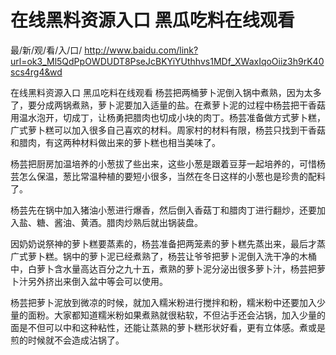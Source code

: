 # 在线黑料资源入口 黑瓜吃料在线观看

最/新/观/看/入/口/ http://www.baidu.com/link?url=ok3_Ml5QdPpOWDUDT8PseJcBKYiYUthhvs1MDf_XWaxIqoOiiz3h9rK40scs4rg4&wd

在线黑料资源入口 黑瓜吃料在线观看
杨芸把两桶萝卜泥倒入锅中煮熟，因为太多了，要分成两锅煮熟，萝卜泥要加入适量的盐。在煮萝卜泥的过程中杨芸把干香菇用温水泡开，切成丁，让杨勇把腊肉也切成小块的肉丁。杨芸准备做方式萝卜糕，广式萝卜糕可以加入很多自己喜欢的材料。周家村的材料有限，杨芸只找到干香菇和腊肉，有这两种材料做出来的萝卜糕也相当美味了。

杨芸把厨房加温培养的小葱拔了些出来，这些小葱是跟着豆芽一起培养的，可惜杨芸怎么保温，葱比常温种植的要短小很多，当然在冬日这样的小葱也是珍贵的配料了。

杨芸先在锅中加入猪油小葱进行爆香，然后倒入香菇丁和腊肉丁进行翻炒，还要加入盐、糖、酱油、黄酒。腊肉炒熟后就出锅装盘。

因奶奶说祭神的萝卜糕要蒸素的，杨芸准备把两笼素的萝卜糕先蒸出来，最后才蒸广式萝卜糕。锅中的萝卜泥已经煮熟了，杨芸让爷爷把萝卜泥倒入洗干净的木桶中，白萝卜含水量高达百分之九十五，煮熟的萝卜泥分泌出很多萝卜汁，杨芸把萝卜汁另外挤出来倒入盆中等会可以使用。

杨芸把萝卜泥放到微凉的时候，就加入糯米粉进行搅拌和粉，糯米粉中还要加入少量的面粉。大家都知道糯米粉如果煮熟就很粘软，不但沾手还会沾锅，加入少量的面是不但可以中和这种粘性，还能让蒸熟的萝卜糕形状好看，更有立体感。煮或是煎的时候就不会造成沾锅了。
